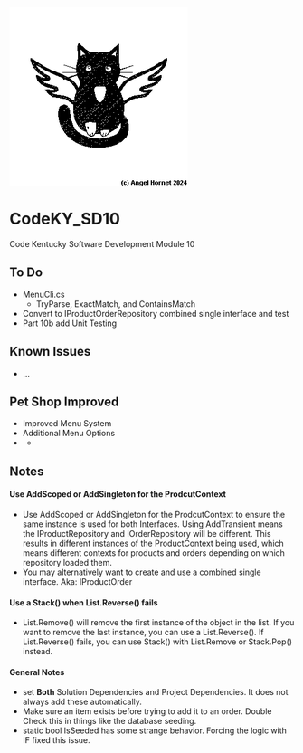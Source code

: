 ![Angel Hornet Logo](https://github.com/cjmet/CodeKy_SD09/blob/main/Angel%20Hornet%20Logo.png)
# CodeKY_SD10
Code Kentucky Software Development Module 10

## To Do
* MenuCli.cs
  * TryParse, ExactMatch, and ContainsMatch
* Convert to IProductOrderRepository combined single interface and test
* Part 10b add Unit Testing

## Known Issues
* ... 

## Pet Shop Improved
* Improved Menu System
* Additional Menu Options
* *

## Notes
#### Use AddScoped or AddSingleton for the ProdcutContext
 * Use AddScoped or AddSingleton for the ProdcutContext to ensure the same instance is used for both Interfaces.  Using AddTransient means the IProductRepository and IOrderRepository will be different.  This results in different instances of the ProductContext being used, which means different contexts for products and orders depending on which repository loaded them.
 * You may alternatively want to create and use a combined single interface.  Aka: IProductOrder
 #### Use a Stack() when List.Reverse() fails
 * List.Remove() will remove the first instance of the object in the list.  If you want to remove the last instance, you can use a List.Reverse().  If List.Reverse() fails, you can use Stack() with List.Remove or Stack.Pop() instead.
 #### General Notes
 * set **Both** Solution Dependencies and Project Dependencies.  It does not always add these automatically.
 * Make sure an item exists before trying to add it to an order.  Double Check this in things like the database seeding.
 * static bool IsSeeded has some strange behavior.  Forcing the logic with IF fixed this issue.
 

 
